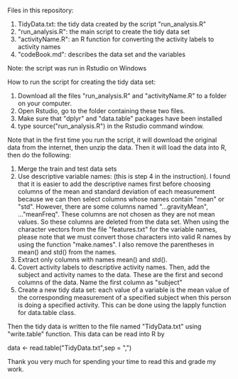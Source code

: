 Files in this repository: 

1. TidyData.txt: the tidy data created by the script "run_analysis.R"
2. "run_analysis.R": the main script to create the tidy data set
3. "activityName.R": an R function for converting the activity labels to activity names
4. "codeBook.md": describes the data set and the variables

Note: the script was run in Rstudio on Windows

How to run the script for creating the tidy data set: 
1. Download all the files "run_analysis.R" and "activityName.R" to a folder on your computer.  
2. Open Rstudio, go to the folder containing these two files.
3. Make sure that "dplyr" and "data.table" packages have been installed 
4. type source("run_analysis.R") in the Rstudio command window.

Note that in the first time you run the script, it will download the original data from the internet, then unzip the data. Then it will load the data into R, then do the following: 
1. Merge the train and test data sets
2. Use descriptive variable names: (this is step 4 in the instruction). I found that it is easier to add the descriptive names first before choosing columns of the mean and standard deviation of each measurement because we can then select columns whose names contain "mean" or "std". However, there are some columns named "...gravityMean", ..."meanFreq". These columns are not chosen as they are not mean values. So these columns are deleted from the data set. When using the character vectors from the file "features.txt" for the variable names, please note that we must convert those characters into valid R names by using the function "make.names". I also remove the parentheses in mean() and std() from the names. 
3. Extract only columns with names mean() and std(). 
4. Covert activity labels to descriptive activity names. Then, add the subject and activity names to the data. These are the first and second columns of the data. Name the first column as "subject"
5. Create a new tidy data set: each value of a variable is the mean value of the corresponding measurement of a specified subject when this person is doing a specified activity. This can be done using the  lapply function for data.table class. 

Then the tidy data is written to the file named "TidyData.txt" using "write.table" function. This data can be read into R by 

data <- read.table("TidyData.txt",sep = ",")

Thank you very much for spending your time to read this and grade my work.
